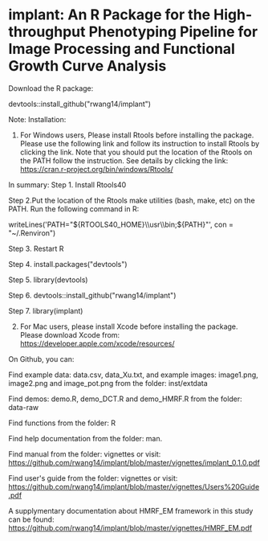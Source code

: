 # implant: An R Package for the High-throughput Phenotyping Pipeline for Image Processing and Functional Growth Curve Analysis

Download the R package: 

devtools::install_github("rwang14/implant")

Note: Installation: 
1. For Windows users, Please install Rtools before installing the package. Please use the following link and follow its instruction to install Rtools by clicking the link. Note that you should put the location of the Rtools on the PATH follow the instruction. See details by clicking the link: https://cran.r-project.org/bin/windows/Rtools/

In summary:
Step 1. Install Rtools40 

Step 2.Put the location of the Rtools make utilities (bash, make, etc) on the PATH. Run the following command in R:

writeLines('PATH="${RTOOLS40_HOME}\\usr\\bin;${PATH}"', con = "~/.Renviron")

Step 3. Restart R

Step 4. install.packages("devtools")

Step 5. library(devtools)

Step 6. devtools::install_github("rwang14/implant")

Step 7. library(implant)


2. For Mac users, please install Xcode before installing the package. Please download Xcode from: https://developer.apple.com/xcode/resources/

On Github, you can:

Find example data: data.csv, data_Xu.txt, and example images: image1.png, image2.png and image_pot.png from the folder: inst/extdata

Find demos: demo.R, demo_DCT.R and demo_HMRF.R from the folder: data-raw

Find functions from the folder: R

Find help documentation from the folder: man.

Find manual from the  folder: vignettes or visit: https://github.com/rwang14/implant/blob/master/vignettes/implant_0.1.0.pdf

Find user's guide from the folder: vignettes or visit: https://github.com/rwang14/implant/blob/master/vignettes/Users%20Guide.pdf

A supplymentary documentation about HMRF_EM framework in this study can be found: https://github.com/rwang14/implant/blob/master/vignettes/HMRF_EM.pdf
